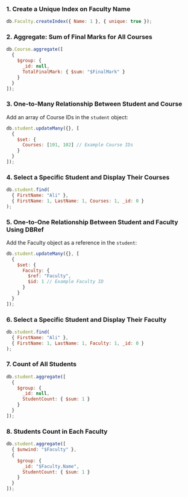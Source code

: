 ### 1. Create a Unique Index on Faculty Name
```javascript
db.Faculty.createIndex({ Name: 1 }, { unique: true });
```

### 2. Aggregate: Sum of Final Marks for All Courses
```javascript
db.Course.aggregate([
  {
    $group: {
      _id: null,
      TotalFinalMark: { $sum: "$FinalMark" }
    }
  }
]);
```

### 3. One-to-Many Relationship Between Student and Course
Add an array of Course IDs in the `student` object:
```javascript
db.student.updateMany({}, [
  {
    $set: {
      Courses: [101, 102] // Example Course IDs
    }
  }
]);
```

### 4. Select a Specific Student and Display Their Courses
```javascript
db.student.find(
  { FirstName: "Ali" },
  { FirstName: 1, LastName: 1, Courses: 1, _id: 0 }
);
```

### 5. One-to-One Relationship Between Student and Faculty Using DBRef
Add the Faculty object as a reference in the `student`:
```javascript
db.student.updateMany({}, [
  {
    $set: {
      Faculty: {
        $ref: "Faculty",
        $id: 1 // Example Faculty ID
      }
    }
  }
]);
```

### 6. Select a Specific Student and Display Their Faculty
```javascript
db.student.find(
  { FirstName: "Ali" },
  { FirstName: 1, LastName: 1, Faculty: 1, _id: 0 }
);
```

### 7. Count of All Students
```javascript
db.student.aggregate([
  {
    $group: {
      _id: null,
      StudentCount: { $sum: 1 }
    }
  }
]);
```

### 8. Students Count in Each Faculty
```javascript
db.student.aggregate([
  { $unwind: "$Faculty" },
  {
    $group: {
      _id: "$Faculty.Name",
      StudentCount: { $sum: 1 }
    }
  }
]);
```
